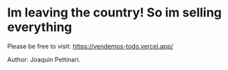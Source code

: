 # Im leaving the country! So im selling everything

Please be free to visit: https://vendemos-todo.vercel.app/

Author: Joaquin Pettinari.
